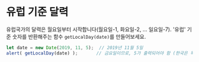 # 유럽 기준 달력

유럽국가의 달력은 월요일부터 시작합니다(월요일-1, 화요일-2, ... 일요일-7). '유럽' 기준 숫자를 반환해주는 함수 `getLocalDay(date)`를 만들어보세요. 

```js no-beautify
let date = new Date(2019, 11, 5);  // 2019년 11월 5일
alert( getLocalDay(date) );       // 금요일이므로, 5가 출력되어야 함 (한국은 목요일 4)
```
